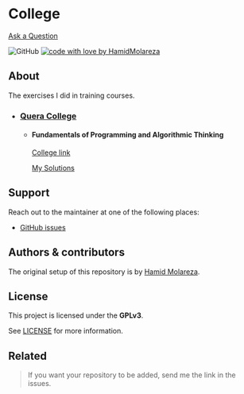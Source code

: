 # College

[Ask a Question](https://github.com/HamidMolareza/College/issues/new?assignees=&labels=help-wanted&title=support%3A+)

![GitHub](https://img.shields.io/github/license/HamidMolareza/College)
[![code with love by HamidMolareza](https://img.shields.io/badge/%3C%2F%3E%20with%20%E2%99%A5%20by-HamidMolareza-ff1414.svg?style=flat-square)](https://github.com/HamidMolareza)

## About

The exercises I did in training courses.

- ### [Quera College](https://quera.org/college)

  - #### Fundamentals of Programming and Algorithmic Thinking
      [College link](https://quera.org/college/land/college/2572)
    
      [My Solutions](Quera/fundamentals-of-programming-and-algorithmic-thinking)

## Support

Reach out to the maintainer at one of the following places:

- [GitHub issues](https://github.com/HamidMolareza/College/issues/new?assignees=&labels=question&title=support%3A+)

## Authors & contributors

The original setup of this repository is by [Hamid Molareza](https://github.com/HamidMolareza).

## License

This project is licensed under the **GPLv3**.

See [LICENSE](LICENSE) for more information.

## Related

> If you want your repository to be added, send me the link in the issues.
